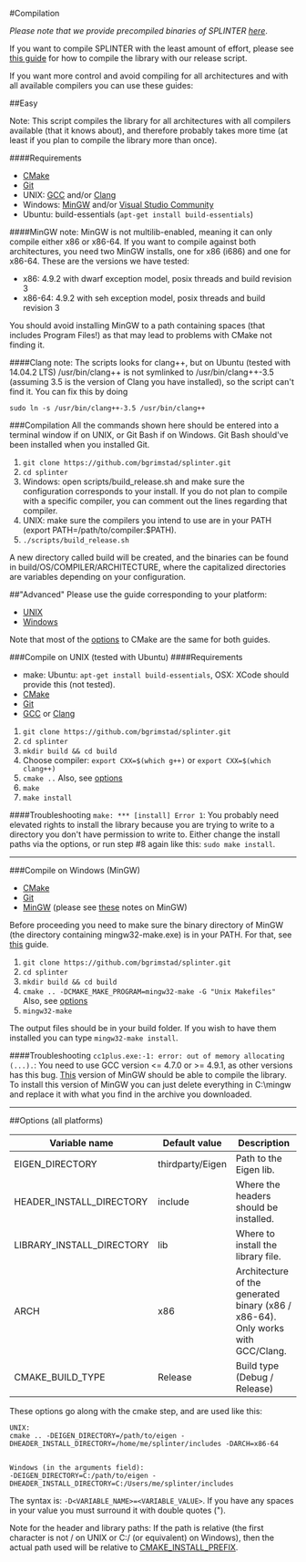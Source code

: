 #Compilation

*Please note that we provide precompiled binaries of SPLINTER [here](https://github.com/bgrimstad/splinter/releases)*.

If you want to compile SPLINTER with the least amount of effort, please see [this guide](#easy) for how to compile the library with our release script.

If you want more control and avoid compiling for all architectures and with all available compilers you can use these guides:

##Easy

Note: This script compiles the library for all architectures with all compilers available (that it knows about), and therefore probably takes more time (at least if you plan to compile the library more than once).

####Requirements
* [CMake](http://www.cmake.org/)
* [Git](http://git-scm.com/)
* UNIX: [GCC](https://gcc.gnu.org/) and/or [Clang](http://clang.llvm.org/)
* Windows: [MinGW](http://sourceforge.net/projects/mingw-w64/files/Toolchains%20targetting%20Win32/Personal%20Builds/mingw-builds/installer/mingw-w64-install.exe/download) and/or [Visual Studio Community](https://www.visualstudio.com/en-us/downloads/download-visual-studio-vs.aspx)
* Ubuntu: build-essentials (`apt-get install build-essentials`)

####MinGW note:
MinGW is not multilib-enabled, meaning it can only compile either x86 or x86-64. If you want to compile against both architectures, you need two MinGW installs, one for x86 (i686) and one for x86-64. These are the versions we have tested:
* x86: 4.9.2 with dwarf exception model, posix threads and build revision 3
* x86-64: 4.9.2 with seh exception model, posix threads and build revision 3

You should avoid installing MinGW to a path containing spaces (that includes Program Files!) as that may lead to problems with CMake not finding it.

####Clang note:
The scripts looks for clang++, but on Ubuntu (tested with 14.04.2 LTS) /usr/bin/clang++ is not symlinked to /usr/bin/clang++-3.5 (assuming 3.5 is the version of Clang you have installed), so the script can't find it. You can fix this by doing

`sudo ln -s /usr/bin/clang++-3.5 /usr/bin/clang++`

###Compilation
All the commands shown here should be entered into a terminal window if on UNIX, or Git Bash if on Windows. Git Bash should've been installed when you installed Git.

1. `git clone https://github.com/bgrimstad/splinter.git`
2. `cd splinter`
3. Windows: open scripts/build_release.sh and make sure the configuration corresponds to your install. If you do not plan to compile with a specific compiler, you can comment out the lines regarding that compiler.
4. UNIX: make sure the compilers you intend to use are in your PATH (export PATH=/path/to/compiler:$PATH).
5. `./scripts/build_release.sh`

A new directory called build will be created, and the binaries can be found in build/OS/COMPILER/ARCHITECTURE, where the capitalized directories are variables depending on your configuration.

##"Advanced"
Please use the guide corresponding to your platform:
* [UNIX](#compile-on-unix-tested-with-ubuntu)
* [Windows](#compile-on-windows-mingw)

Note that most of the [options](#options-both-platforms) to CMake are the same for both guides.

###Compile on UNIX (tested with Ubuntu)
####Requirements
* make: Ubuntu: `apt-get install build-essentials`, OSX: XCode should provide this (not tested).
* [CMake](http://www.cmake.org/)
* [Git](http://git-scm.com/)
* [GCC](https://gcc.gnu.org/) or [Clang](http://clang.llvm.org/)

1. `git clone https://github.com/bgrimstad/splinter.git`
2. `cd splinter`
3. `mkdir build && cd build`
4. Choose compiler: `export CXX=$(which g++)` or `export CXX=$(which clang++)`
5. `cmake ..` Also, see [options](#options-both-platforms)
6. `make`
7. `make install`


####Troubleshooting
`make: *** [install] Error 1`: You probably need elevated rights to install the library because you are trying to write to a directory you don't have permission to write to. Either change the install paths via the options, or run step #8 again like this: `sudo make install`.

---

###Compile on Windows (MinGW)

* [CMake](http://www.cmake.org/)
* [Git](http://git-scm.com/)
* [MinGW](http://sourceforge.net/projects/mingw-w64/files/Toolchains%20targetting%20Win32/Personal%20Builds/mingw-builds/installer/mingw-w64-install.exe/download) (please see [these](#mingw-note) notes on MinGW)

Before proceeding you need to make sure the binary directory of MinGW (the directory containing mingw32-make.exe) is in your PATH. For that, see [this](http://www.computerhope.com/issues/ch000549.htm) guide.

1. `git clone https://github.com/bgrimstad/splinter.git`
2. `cd splinter`
3. `mkdir build && cd build`
4. `cmake .. -DCMAKE_MAKE_PROGRAM=mingw32-make -G "Unix Makefiles"` Also, see [options](#options-both-platforms)
5. `mingw32-make`

The output files should be in your build folder. If you wish to have them installed you can type `mingw32-make install`.

####Troubleshooting
`cc1plus.exe:-1: error: out of memory allocating (...).`: You need to use GCC version <= 4.7.0 or >= 4.9.1, as other versions has this bug. [This](http://sourceforge.net/projects/mingw-w64/files/Toolchains%20targetting%20Win32/Personal%20Builds/mingw-builds/4.9.2/threads-posix/dwarf/i686-4.9.2-release-posix-dwarf-rt_v4-rev3.7z/download) version of MinGW should be able to compile the library. To install this version of MinGW you can just delete everything in C:\mingw and replace it with what you find in the archive you downloaded.

---

##Options (all platforms)

| Variable name             | Default value     | Description                                                                   |
| ------------------------- | ----------------- | ----------------------------------------------------------------------------- |
| EIGEN_DIRECTORY           | thirdparty/Eigen  | Path to the Eigen lib.                                                        |
| HEADER_INSTALL_DIRECTORY  | include           | Where the headers should be installed.                                        |
| LIBRARY_INSTALL_DIRECTORY | lib               | Where to install the library file.                                            |
| ARCH                      | x86               | Architecture of the generated binary (x86 / x86-64). Only works with GCC/Clang. |
| CMAKE_BUILD_TYPE          | Release           | Build type (Debug / Release)                                                  |

These options go along with the cmake step, and are used like this:

    UNIX:
    cmake .. -DEIGEN_DIRECTORY=/path/to/eigen -DHEADER_INSTALL_DIRECTORY=/home/me/splinter/includes -DARCH=x86-64
    
    
    Windows (in the arguments field):
    -DEIGEN_DIRECTORY=C:/path/to/eigen -DHEADER_INSTALL_DIRECTORY=C:/Users/me/splinter/includes

The syntax is: `-D<VARIABLE_NAME>=<VARIABLE_VALUE>`. If you have any spaces in your value you must surround it with double quotes (").

Note for the header and library paths:
If the path is relative (the first character is not / on UNIX or C:/ (or equivalent) on Windows), then the actual path used will be relative to [CMAKE_INSTALL_PREFIX](http://www.cmake.org/cmake/help/v2.8.12/cmake.html#variable:CMAKE_INSTALL_PREFIX).
